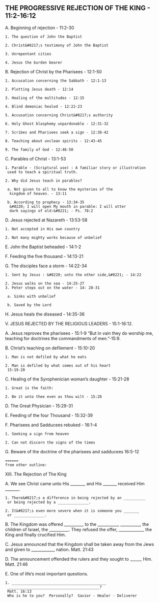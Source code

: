 ## THE PROGRESSIVE REJECTION OF THE KING - 11:2-16:12

   A. Beginning of rejection - 11:2-30

    1. The question of John the Baptist

    2. Christ&#8217;s testimony of John the Baptist

    3. Unrepentant cities

    4. Jesus the burden bearer

   B. Rejection of Christ by the Pharisees - 12:1-50

    1. Accusation concerning the Sabbath - 12:1-13

    2. Plotting Jesus death - 12:14

    3. Healing of the multitudes - 12:15

    4. Blind demoniac healed - 12:22-23

    5. Accusation concerning Christ&#8217;s authority

    6. Holy Ghost blasphemy unpardonable - 12:31-32

    7. Scribes and Pharisees seek a sign - 12:38-42

    8. Teaching about unclean spirits - 12:43-45

    9. The family of God - 12:46-50

   C. Parables of Christ - 13:1-53

    1. Parable - (Scriptural use) : A familiar story or illustration
     used to teach a spiritual truth.

    2. Why did Jesus teach in parables?

     a. Not given to all to know the mysteries of the
      kingdom of heaven. - 13:11

     b. According to prophecy - 13:34-35
      &#8220; I will open My mouth in parable: I will utter
      dark sayings of old:&#8221; - Ps. 78:2

   D. Jesus rejected at Nazareth - 13:53-58

    1. Not accepted in His own country

    2. Not many mighty works because of unbelief

   E. John the Baptist beheaded - 14:1-2

   F. Feeding the five thousand - 14:13-21

   G. The disciples face a storm - 14:22-34

    1. Sent by Jesus : &#8220; unto the other side,&#8221; - 14:22

    2. Jesus walks on the sea - 14:25-27
    3. Peter steps out on the water - 14: 28-31

     a. Sinks with unbelief

     b. Saved by the Lord

   H. Jesus heals the diseased - 14:35-36

  V. JESUS REJECTED BY THE RELIGIOUS LEADERS -
   15:1-16:12.

   A. Jesus reproves the pharisees - 15:1-9
    &#8220;But in vain they do worship me, teaching for doctrines
    the commandments of men.&#8221;-15:9.

   B. Christ&#8217;s teaching on defilement - 15:10-20

    1. Man is not defiled by what he eats

    2. Man is defiled by what comes out of his heart
     15:19-20

   C. Healing of the Syrophenician woman&#8217;s daughter - 15:21-28

    1. Great is the faith:

    2. Be it unto thee even as thou wilt - 15:28

   D. The Great Physician - 15:29-31

   E. Feeding of the four Thousand - 15:32-39

   F. Pharisees and Sadducees rebuked - 16:1-4

    1. Seeking a sign from heaven

    2. Can not discern the signs of the times


  G. Beware of the doctrine of the pharisees and sadducees
    16:5-12
    
    
    ======
    from other outline:
    
    


 XIII. The Rejection of The King


  A. We see Christ came unto His _______, and His _______
    received Him _______.

    1. There&#8217;s a difference in being rejected by an __________
     or being rejected by a ______________.

    2. It&#8217;s even more severe when it is someone you _______
     or ______________.

   B. The Kingdom was offered __________ to the ___________
    __________, the children of Israel, the __________.
    They refused the offer, _____________ the King and finally
    crucified Him.

   C. Jesus announced that the Kingdom shall be taken away from the
    Jews and given to ____________  nation.  Matt. 21:43

   D. The announcement offended the rulers and they sought to ______
    Him.  Matt. 21:46

   E. One of life&#8217;s most important questions.

    1. ___________________________________________
     __________________________________________?
     Matt. 16:13
     Who is he to you?  Personally?  Savior - Healer - Deliverer


